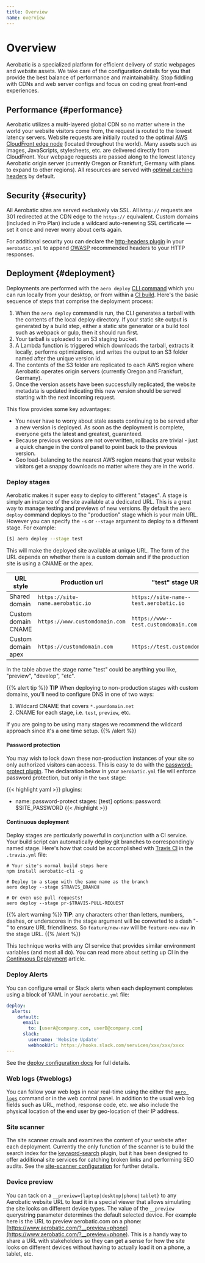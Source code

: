 ```yaml
---
title: Overview
name: overview
---
```


# Overview
Aerobatic is a specialized platform for efficient delivery of static webpages and website assets. We take care of the configuration details for you that provide the best balance of performance and maintainability. Stop fiddling with CDNs and web server configs and focus on coding great front-end experiences.

## Performance {#performance}

Aerobatic utilizes a multi-layered global CDN so no matter where in the world your website visitors come from, the request is routed to the lowest latency servers. Website requests are initially routed to the optimal [AWS CloudFront edge node](https://aws.amazon.com/cloudfront/details/) (located throughout the world). Many assets such as images, JavaScripts, stylesheets, etc. are delivered directly from CloudFront. Your webpage requests are passed along to the lowest latency Aerobatic origin server (currently Oregon or Frankfurt, Germany with plans to expand to other regions). All resources are served with [optimal caching headers](/docs/static-serving#cache-headers) by default.

## Security {#security}

All Aerobatic sites are served exclusively via SSL. All `http://` requests are 301 redirected at the CDN edge to the `https://` equivalent. Custom domains (included in Pro Plan) include a wildcard auto-renewing SSL certificate &mdash; set it once and never worry about certs again.

For additional security you can declare the [http-headers plugin](/docs/plugins/http-headers/#security-headers) in your `aerobatic.yml` to append [OWASP](https://www.owasp.org/index.php/Main_Page) recommended headers to your HTTP responses.

## Deployment {#deployment}

Deployments are performed with the `aero deploy` [CLI command](/docs/cli/#deploy) which you can run locally from your desktop, or from within a [CI build](/docs/continuous-deployment/). Here's the basic sequence of steps that comprise the deployment process:

1. When the `aero deploy` command is run, the CLI generates a tarball with the contents of the local deploy directory. If your static site output is generated by a build step, either a static site generator or a build tool such as webpack or gulp, then it should run first.
2. Your tarball is uploaded to an S3 staging bucket.
3. A Lambda function is triggered which downloads the tarball, extracts it locally, performs optimizations, and writes the output to an S3 folder named after the unique version id.
4. The contents of the S3 folder are replicated to each AWS region where Aerobatic operates origin servers (currently Oregon and Frankfurt, Germany).
5. Once the version assets have been successfully replicated, the website metadata is updated indicating this new version should be served starting with the next incoming request.

This flow provides some key advantages:

* You never have to worry about stale assets continuing to be served after a new version is deployed. As soon as the deployment is complete, everyone gets the latest and greatest, guaranteed.
* Because previous versions are not overwritten, rollbacks are trivial - just a quick change in the control panel to point back to the previous version.
* Geo load-balancing to the nearest AWS region means that your website visitors get a snappy downloads no matter where they are in the world.

### Deploy stages

Aerobatic makes it super easy to deploy to different "stages". A stage is simply an instance of the site available at a dedicated URL. This is a great way to manage testing and previews of new versions. By default the `aero deploy` command deploys to the "production" stage which is your main URL. However you can specify the `-s` or `--stage` argument to deploy to a different stage. For example:

~~~sh
[$] aero deploy --stage test
~~~

This will make the deployed site available at unique URL. The form of the URL depends on whether there is a custom domain and if the production site is using a CNAME or the apex.

| URL style   | Production url | "test" stage URL |
| ------------- | --------- | ------------- |
| Shared domain | `https://site-name.aerobatic.io` | `https://site-name--test.aerobatic.io` |
| Custom domain CNAME | `https://www.customdomain.com` | `https://www--test.customdomain.com`|
| Custom domain apex | `https://customdomain.com` | `https://test.customdomain.com` |

In the table above the stage name "test" could be anything you like, "preview", "develop", "etc".

{{% alert tip %}}
**TIP** When deploying to non-production stages with custom domains, you'll need to configure DNS in one of two ways:

1. Wildcard CNAME that covers `*.yourdomain.net`
2. CNAME for each stage, i.e. `test`, `preview`, etc.

If you are going to be using many stages we recommend the wildcard approach since it's a one time setup.
{{% /alert %}}

#### Password protection
You may wish to lock down these non-production instances of your site so only authorized visitors can access. This is easy to do with the [password-protect plugin](/docs/plugins/password-protect/). The declaration below in your `aerobatic.yml` file will enforce password protection, but only in the `test` stage:

{{< highlight yaml >}}
plugins:
  - name: password-protect
    stages: [test]
    options:
      password: $SITE_PASSWORD
{{< /highlight >}}

#### Continuous deployment

Deploy stages are particularly powerful in conjunction with a CI service. Your build script can automatically deploy git branches to correspondingly named stage. Here's how that could be accomplished with [Travis CI](https://travis-ci.com) in the `.travis.yml` file:

~~~console
# Your site's normal build steps here
npm install aerobatic-cli -g

# Deploy to a stage with the same name as the branch
aero deploy --stage $TRAVIS_BRANCH

# Or even use pull requests!
aero deploy --stage pr-$TRAVIS-PULL-REQUEST
~~~

{{% alert warning %}}
**TIP**: any characters other than letters, numbers, dashes, or underscores in the stage argument will be converted to a dash "-" to ensure URL friendliness. So `feature/new-nav` will be `feature-new-nav` in the stage URL.
{{% /alert %}}

This technique works with any CI service that provides similar environment variables (and most all do). You can read more about setting up CI in the [Continuous Deployment](/docs/continuous-deployment) article.

### Deploy Alerts

You can configure email or Slack alerts when each deployment completes using a block of YAML in your `aerobatic.yml` file:

~~~yaml
deploy:
  alerts:
    default:
      email:
        to: [userA@company.com, userB@company.com]
      slack:
        username: 'Website Update'
        webhookUrl: https://hooks.slack.com/services/xxx/xxx/xxxx
---
~~~

See the [deploy configuration docs](/docs/configuration/#deploy-alerts) for full details.

### Web logs {#weblogs}

You can follow your web logs in near real-time using the either the [`aero logs`](/docs/cli/#logs) command or in the web control panel. In addition to the usual web log fields such as URL, method, response code, etc. we also include the physical location of the end user by geo-location of their IP address.

### Site scanner

The site scanner crawls and examines the content of your website after each deployment. Currently the only function of the scanner is to build the search index for the [keyword-search](/docs/plugins/keyword-search) plugin, but it has been designed to offer additional site services for catching broken links and performing SEO audits. See the [site-scanner configuration](/docs/configuration/#site-scanner) for further details.

### Device preview

You can tack on a `__preview={laptop|desktop|phone|tablet}` to any Aerobatic website URL to load it in a special viewer that allows simulating the site looks on different device types. The value of the `__preview` querystring parameter determines the default selected device. For example here is the URL to preview aerobatic.com on a phone: [https://www.aerobatic.com/?__preview=phone](https://www.aerobatic.com/?__preview=phone). This is a handy way to share a URL with stakeholders so they can get a sense for how the site looks on different devices without having to actually load it on a phone, a tablet, etc.